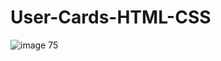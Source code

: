 # User-Cards-HTML-CSS
![image 75](https://github.com/amanj28/User-Cards-HTML-CSS/assets/99351763/e47c6b8c-d8ea-4bf9-9828-aaa2f5ee970a)
